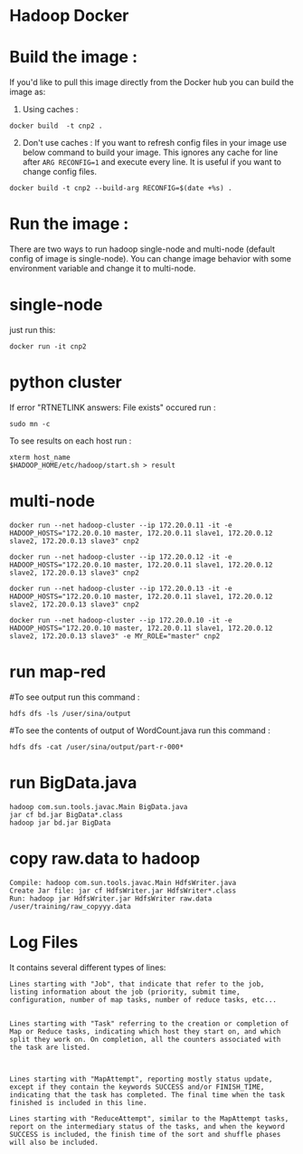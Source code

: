 # Hadoop Docker 

# Build the image :

If you'd like to pull this image directly from the Docker hub you can build the image as:

1. Using caches :

```
docker build  -t cnp2 .
```

2. Don't use caches :
If you want to refresh config files in your image use below command to build your image. This ignores any cache for line
 after `ARG RECONFIG=1` and execute  every line. It is useful if you want to change config files.

```
docker build -t cnp2 --build-arg RECONFIG=$(date +%s) . 
```

# Run the image :
There are two ways to run hadoop single-node and multi-node (default config of image is single-node). You can change image 
 behavior with some environment variable and change it to multi-node.
 
# single-node
just run this: 
```
docker run -it cnp2 
```

# python cluster
If error "RTNETLINK answers: File exists" occured run :
```
sudo mn -c 
```

To see results on each host run :
```
xterm host_name
$HADOOP_HOME/etc/hadoop/start.sh > result
```

# multi-node
```
docker run --net hadoop-cluster --ip 172.20.0.11 -it -e HADOOP_HOSTS="172.20.0.10 master, 172.20.0.11 slave1, 172.20.0.12 slave2, 172.20.0.13 slave3" cnp2

docker run --net hadoop-cluster --ip 172.20.0.12 -it -e HADOOP_HOSTS="172.20.0.10 master, 172.20.0.11 slave1, 172.20.0.12 slave2, 172.20.0.13 slave3" cnp2

docker run --net hadoop-cluster --ip 172.20.0.13 -it -e HADOOP_HOSTS="172.20.0.10 master, 172.20.0.11 slave1, 172.20.0.12 slave2, 172.20.0.13 slave3" cnp2

docker run --net hadoop-cluster --ip 172.20.0.10 -it -e HADOOP_HOSTS="172.20.0.10 master, 172.20.0.11 slave1, 172.20.0.12 slave2, 172.20.0.13 slave3" -e MY_ROLE="master" cnp2
```


# run map-red

#To see output run this command :
```
hdfs dfs -ls /user/sina/output
```

#To see the contents of output of WordCount.java run this command :
```
hdfs dfs -cat /user/sina/output/part-r-000*
```


# run BigData.java 

```
hadoop com.sun.tools.javac.Main BigData.java
jar cf bd.jar BigData*.class
hadoop jar bd.jar BigData
```

# copy raw.data to hadoop 

```
Compile: hadoop com.sun.tools.javac.Main HdfsWriter.java
Create Jar file: jar cf HdfsWriter.jar HdfsWriter*.class
Run: hadoop jar HdfsWriter.jar HdfsWriter raw.data /user/training/raw_copyyy.data
```



# Log Files
It contains several different types of lines:

    Lines starting with "Job", that indicate that refer to the job, listing information about the job (priority, submit time, configuration, number of map tasks, number of reduce tasks, etc...


    Lines starting with "Task" referring to the creation or completion of Map or Reduce tasks, indicating which host they start on, and which split they work on. On completion, all the counters associated with the task are listed.



    Lines starting with "MapAttempt", reporting mostly status update, except if they contain the keywords SUCCESS and/or FINISH_TIME, indicating that the task has completed. The final time when the task finished is included in this line.

    Lines starting with "ReduceAttempt", similar to the MapAttempt tasks, report on the intermediary status of the tasks, and when the keyword SUCCESS is included, the finish time of the sort and shuffle phases will also be included.



